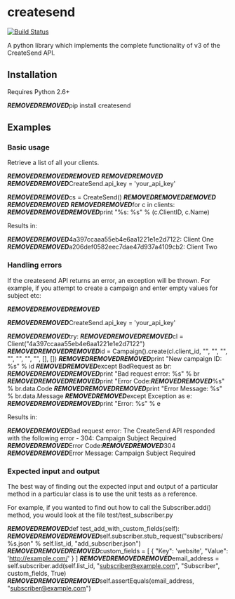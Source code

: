 # createsend

[![Build Status](https://secure.travis-ci.org/campaignmonitor/createsend-python.png)](http://travis-ci.org/campaignmonitor/createsend-python)

A python library which implements the complete functionality of v3 of the CreateSend API.

## Installation

Requires Python 2.6+

***REMOVED******REMOVED***pip install createsend

## Examples

### Basic usage
Retrieve a list of all your clients.

***REMOVED******REMOVED******REMOVED***
***REMOVED******REMOVED***
***REMOVED******REMOVED***CreateSend.api_key = 'your_api_key'

***REMOVED******REMOVED***cs = CreateSend()
***REMOVED******REMOVED******REMOVED***
***REMOVED******REMOVED***
***REMOVED******REMOVED***for c in clients:
***REMOVED******REMOVED******REMOVED***print "%s: %s" % (c.ClientID, c.Name)

Results in:

***REMOVED******REMOVED***4a397ccaaa55eb4e6aa1221e1e2d7122: Client One
***REMOVED******REMOVED***a206def0582eec7dae47d937a4109cb2: Client Two

### Handling errors
If the createsend API returns an error, an exception will be thrown. For example, if you attempt to create a campaign and enter empty values for subject etc:

***REMOVED******REMOVED******REMOVED***

***REMOVED******REMOVED***CreateSend.api_key = 'your_api_key'

***REMOVED******REMOVED***try:
***REMOVED******REMOVED******REMOVED***cl = Client("4a397ccaaa55eb4e6aa1221e1e2d7122")
***REMOVED******REMOVED******REMOVED***id = Campaign().create(cl.client_id, "", "", "", "", "", "", "", [], [])
***REMOVED******REMOVED******REMOVED***print "New campaign ID: %s" % id
***REMOVED******REMOVED***except BadRequest as br:
***REMOVED******REMOVED******REMOVED***print "Bad request error: %s" % br
***REMOVED******REMOVED******REMOVED***print "Error Code:***REMOVED******REMOVED***%s" % br.data.Code
***REMOVED******REMOVED******REMOVED***print "Error Message: %s" % br.data.Message
***REMOVED******REMOVED***except Exception as e:
***REMOVED******REMOVED******REMOVED***print "Error: %s" % e

Results in:

***REMOVED******REMOVED***Bad request error: The CreateSend API responded with the following error - 304: Campaign Subject Required
***REMOVED******REMOVED***Error Code:***REMOVED******REMOVED***304
***REMOVED******REMOVED***Error Message: Campaign Subject Required

### Expected input and output
The best way of finding out the expected input and output of a particular method in a particular class is to use the unit tests as a reference.

For example, if you wanted to find out how to call the Subscriber.add() method, you would look at the file test/test_subscriber.py

***REMOVED******REMOVED***def test_add_with_custom_fields(self):
***REMOVED******REMOVED******REMOVED***self.subscriber.stub_request("subscribers/%s.json" % self.list_id, "add_subscriber.json")
***REMOVED******REMOVED******REMOVED***custom_fields = [ { "Key": 'website', "Value": 'http://example.com/' } ]
***REMOVED******REMOVED******REMOVED***email_address = self.subscriber.add(self.list_id, "subscriber@example.com", "Subscriber", custom_fields, True)
***REMOVED******REMOVED******REMOVED***self.assertEquals(email_address, "subscriber@example.com")
